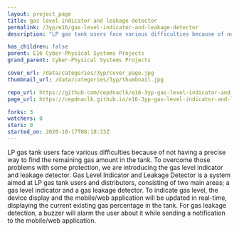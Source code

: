 ```yaml
---
layout: project_page
title: gas level indicator and leakage detector
permalink: /3yp/e16/gas-level-indicator-and-leakage-detector
description: "LP gas tank users face various difficulties because of not having a precise way to find the remaining gas amount in the tank. To overcome those problems with some protection, we are introducing the gas level indicator and leakage detector. Gas Level Indicator and Leakage Detector is a system aimed at LP gas tank users and distributors, consisting of two main areas; a gas level indicator and a gas leakage detector. To indicate gas level, the device display and the mobile/web application will be updated in real-time, displaying the current existing gas percentage in the tank. For gas leakage detection, a buzzer will alarm the user about it while sending a notification to the mobile/web application."

has_children: false
parent: E16 Cyber-Physical Systems Projects
grand_parent: Cyber-Physical Systems Projects

cover_url: /data/categories/3yp/cover_page.jpg
thumbnail_url: /data/categories/3yp/thumbnail.jpg

repo_url: https://github.com/cepdnaclk/e16-3yp-gas-level-indicator-and-leakage-detector
page_url: https://cepdnaclk.github.io/e16-3yp-gas-level-indicator-and-leakage-detector

forks: 3
watchers: 0
stars: 0
started_on: 2020-10-17T08:18:33Z
---
```

LP gas tank users face various difficulties because of not having a precise way to find the remaining gas amount in the tank. To overcome those problems with some protection, we are introducing the gas level indicator and leakage detector. Gas Level Indicator and Leakage Detector is a system aimed at LP gas tank users and distributors, consisting of two main areas; a gas level indicator and a gas leakage detector. To indicate gas level, the device display and the mobile/web application will be updated in real-time, displaying the current existing gas percentage in the tank. For gas leakage detection, a buzzer will alarm the user about it while sending a notification to the mobile/web application.

